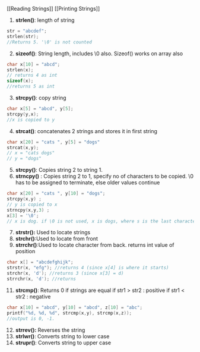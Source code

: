 [[Reading Strings]]
[[Printing Strings]]
1. **strlen()**: length of string
```c
str = "abcdef";
strlen(str);
//Returns 5. '\0' is not counted
```
  2. **sizeof()**: String length, includes \\0 also. Sizeof() works on array also
```c
char x[10] = "abcd";
strlen(x);
// returns 4 as int
sizeof(x);
//returns 5 as int
```
3. **strcpy()**: copy string
```c
char x[5] = "abcd", y[5];
strcpy(y,x);
//x is copied to y
```
4. **strcat()**: concatenates 2 strings and stores it in first string
```c
char x[20] = "cats ", y[5] = "dogs"
strcat(x,y);
// x = "cats dogs"
// y = "dogs"
```
5. **strcpy()**: Copies string 2 to string 1. 
6. **strncpy()** : Copies string 2 to 1, specify no of characters to be copied. \\0 has to be assigned to terminate, else older values continue
```c
char x[20] = "cats ", y[10] = "dogs";
strcpy(x,y) ;
// y is copied to x
strncpy(x,y,3) ;
x[3] = '\0';
// x is dog. if \0 is not used, x is dogs, where s is the last character in cat's'
```
7. **strstr():** Used to locate strings
8. **strchr()**:Used to locate from front
9. **strrchr()**:Used to locate character from back.
	returns int value of position
```c
char x[] = "abcdefghijk";
strstr(x, "efg"); //returns 4 (since x[4] is where it starts)
strchr(x, 'd'); //returns 3 (since x[3] = d)
strrchr(x, 'd'); //returns
```
11. **strcmp()**: Returns 0 if strings are equal
			if str1 > str2 : positive
			if str1 < str2 : negative
```c
char x[10] = "abcd", y[10] = "abcd", z[10] = "abc";
printf("%d, %d, %d", strcmp(x,y), strcmp(x,z));
//output is 0, -1.
```
12. **strrev():** Reverses the string
13. **strlwr()**: Converts string to lower case
14. **strupr()**: Converts string to upper case